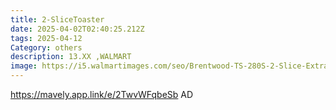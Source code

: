 ```yaml
---
title: 2-SliceToaster
date: 2025-04-02T02:40:25.212Z
tags: 2025-04-12
Category: others
description: 13.XX ,WALMART
image: https://i5.walmartimages.com/seo/Brentwood-TS-280S-2-Slice-Extra-Wide-Slot-Toaster-Stainless-Steel_c4a62879-85d1-4382-ab18-5428ed49a3c1_1.edd2ae98e08a7ad72e8c9ab48212ae86.jpeg?odnHeight=2000&odnWidth=2000&odnBg=FFFFFF
---
```

https://mavely.app.link/e/2TwvWFqbeSb       AD